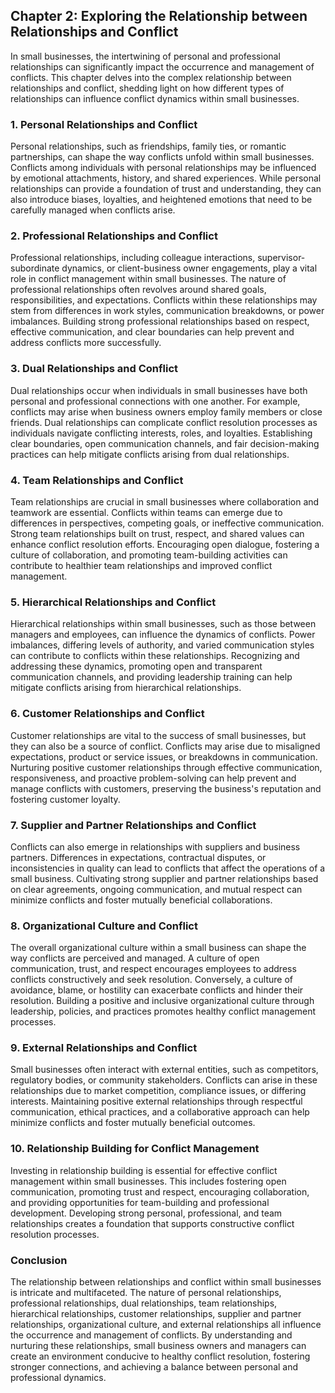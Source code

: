 Chapter 2: Exploring the Relationship between Relationships and Conflict
------------------------------------------------------------------------

In small businesses, the intertwining of personal and professional relationships can significantly impact the occurrence and management of conflicts. This chapter delves into the complex relationship between relationships and conflict, shedding light on how different types of relationships can influence conflict dynamics within small businesses.

### **1. Personal Relationships and Conflict**

Personal relationships, such as friendships, family ties, or romantic partnerships, can shape the way conflicts unfold within small businesses. Conflicts among individuals with personal relationships may be influenced by emotional attachments, history, and shared experiences. While personal relationships can provide a foundation of trust and understanding, they can also introduce biases, loyalties, and heightened emotions that need to be carefully managed when conflicts arise.

### **2. Professional Relationships and Conflict**

Professional relationships, including colleague interactions, supervisor-subordinate dynamics, or client-business owner engagements, play a vital role in conflict management within small businesses. The nature of professional relationships often revolves around shared goals, responsibilities, and expectations. Conflicts within these relationships may stem from differences in work styles, communication breakdowns, or power imbalances. Building strong professional relationships based on respect, effective communication, and clear boundaries can help prevent and address conflicts more successfully.

### **3. Dual Relationships and Conflict**

Dual relationships occur when individuals in small businesses have both personal and professional connections with one another. For example, conflicts may arise when business owners employ family members or close friends. Dual relationships can complicate conflict resolution processes as individuals navigate conflicting interests, roles, and loyalties. Establishing clear boundaries, open communication channels, and fair decision-making practices can help mitigate conflicts arising from dual relationships.

### **4. Team Relationships and Conflict**

Team relationships are crucial in small businesses where collaboration and teamwork are essential. Conflicts within teams can emerge due to differences in perspectives, competing goals, or ineffective communication. Strong team relationships built on trust, respect, and shared values can enhance conflict resolution efforts. Encouraging open dialogue, fostering a culture of collaboration, and promoting team-building activities can contribute to healthier team relationships and improved conflict management.

### **5. Hierarchical Relationships and Conflict**

Hierarchical relationships within small businesses, such as those between managers and employees, can influence the dynamics of conflicts. Power imbalances, differing levels of authority, and varied communication styles can contribute to conflicts within these relationships. Recognizing and addressing these dynamics, promoting open and transparent communication channels, and providing leadership training can help mitigate conflicts arising from hierarchical relationships.

### **6. Customer Relationships and Conflict**

Customer relationships are vital to the success of small businesses, but they can also be a source of conflict. Conflicts may arise due to misaligned expectations, product or service issues, or breakdowns in communication. Nurturing positive customer relationships through effective communication, responsiveness, and proactive problem-solving can help prevent and manage conflicts with customers, preserving the business's reputation and fostering customer loyalty.

### **7. Supplier and Partner Relationships and Conflict**

Conflicts can also emerge in relationships with suppliers and business partners. Differences in expectations, contractual disputes, or inconsistencies in quality can lead to conflicts that affect the operations of a small business. Cultivating strong supplier and partner relationships based on clear agreements, ongoing communication, and mutual respect can minimize conflicts and foster mutually beneficial collaborations.

### **8. Organizational Culture and Conflict**

The overall organizational culture within a small business can shape the way conflicts are perceived and managed. A culture of open communication, trust, and respect encourages employees to address conflicts constructively and seek resolution. Conversely, a culture of avoidance, blame, or hostility can exacerbate conflicts and hinder their resolution. Building a positive and inclusive organizational culture through leadership, policies, and practices promotes healthy conflict management processes.

### **9. External Relationships and Conflict**

Small businesses often interact with external entities, such as competitors, regulatory bodies, or community stakeholders. Conflicts can arise in these relationships due to market competition, compliance issues, or differing interests. Maintaining positive external relationships through respectful communication, ethical practices, and a collaborative approach can help minimize conflicts and foster mutually beneficial outcomes.

### **10. Relationship Building for Conflict Management**

Investing in relationship building is essential for effective conflict management within small businesses. This includes fostering open communication, promoting trust and respect, encouraging collaboration, and providing opportunities for team-building and professional development. Developing strong personal, professional, and team relationships creates a foundation that supports constructive conflict resolution processes.

### **Conclusion**

The relationship between relationships and conflict within small businesses is intricate and multifaceted. The nature of personal relationships, professional relationships, dual relationships, team relationships, hierarchical relationships, customer relationships, supplier and partner relationships, organizational culture, and external relationships all influence the occurrence and management of conflicts. By understanding and nurturing these relationships, small business owners and managers can create an environment conducive to healthy conflict resolution, fostering stronger connections, and achieving a balance between personal and professional dynamics.
